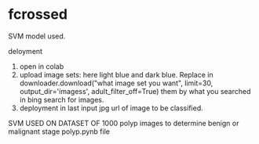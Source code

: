 # fcrossed
SVM model used. 

deloyment
1. open in colab
2. upload image sets: here light blue and dark blue. Replace in downloader.download("what image set you want", limit=30, output_dir='imagess',
                    adult_filter_off=True) them by what you searched in bing search for images.
3. deployment in last input jpg url of image to be classified.

SVM USED ON DATASET OF 1000 polyp images to determine benign or malignant stage
polyp.pynb file
